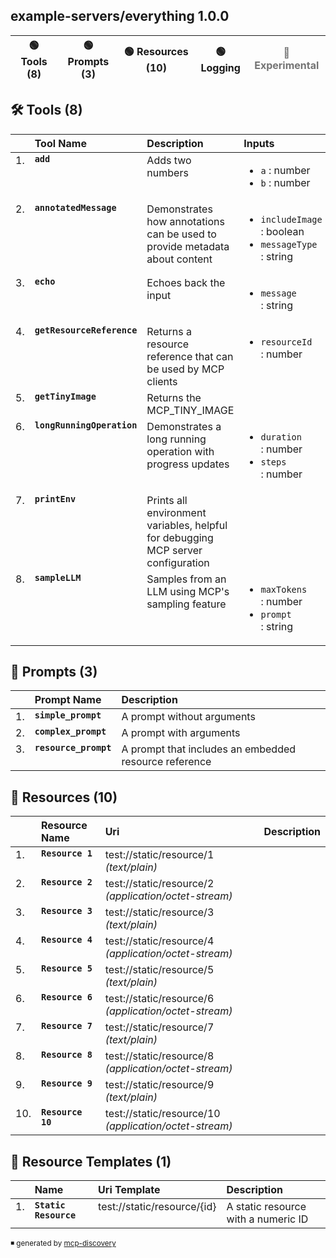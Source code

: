## example-servers/everything 1.0.0
| 🟢 Tools (8) | 🟢 Prompts (3) | 🟢 Resources (10) | 🟢 Logging | <span style="opacity:0.6">🔴 Experimental</span> |
| --- | --- | --- | --- | --- |
## 🛠️ Tools (8)

<table style="text-align: left;">
<thead>
    <tr>
        <th style="width: auto;"></th>
        <th style="width: auto;">Tool Name</th>
        <th style="width: auto;">Description</th>
        <th style="width: auto;">Inputs</th>
    </tr>
</thead>
<tbody style="vertical-align: top;">
        <tr>
            <td>1.</td>
            <td>
                <code><b>add</b></code>
            </td>
            <td>Adds two numbers</td>
            <td>
                <ul>
                    <li style="white-space: nowrap;"> <code>a</code> : number<br /></li>
                    <li style="white-space: nowrap;"> <code>b</code> : number<br /></li>
                </ul>
            </td>
        </tr>
        <tr>
            <td>2.</td>
            <td>
                <code><b>annotatedMessage</b></code>
            </td>
            <td>Demonstrates how annotations can be used to provide metadata about content</td>
            <td>
                <ul>
                    <li style="white-space: nowrap;"> <code>includeImage</code> : boolean<br /></li>
                    <li style="white-space: nowrap;"> <code>messageType</code> : string<br /></li>
                </ul>
            </td>
        </tr>
        <tr>
            <td>3.</td>
            <td>
                <code><b>echo</b></code>
            </td>
            <td>Echoes back the input</td>
            <td>
                <ul>
                    <li style="white-space: nowrap;"> <code>message</code> : string<br /></li>
                </ul>
            </td>
        </tr>
        <tr>
            <td>4.</td>
            <td>
                <code><b>getResourceReference</b></code>
            </td>
            <td>Returns a resource reference that can be used by MCP clients</td>
            <td>
                <ul>
                    <li style="white-space: nowrap;"> <code>resourceId</code> : number<br /></li>
                </ul>
            </td>
        </tr>
        <tr>
            <td>5.</td>
            <td>
                <code><b>getTinyImage</b></code>
            </td>
            <td>Returns the MCP_TINY_IMAGE</td>
            <td>
                <ul>
                </ul>
            </td>
        </tr>
        <tr>
            <td>6.</td>
            <td>
                <code><b>longRunningOperation</b></code>
            </td>
            <td>Demonstrates a long running operation with progress updates</td>
            <td>
                <ul>
                    <li style="white-space: nowrap;"> <code>duration</code> : number<br /></li>
                    <li style="white-space: nowrap;"> <code>steps</code> : number<br /></li>
                </ul>
            </td>
        </tr>
        <tr>
            <td>7.</td>
            <td>
                <code><b>printEnv</b></code>
            </td>
            <td>Prints all environment variables, helpful for debugging MCP server configuration</td>
            <td>
                <ul>
                </ul>
            </td>
        </tr>
        <tr>
            <td>8.</td>
            <td>
                <code><b>sampleLLM</b></code>
            </td>
            <td>Samples from an LLM using MCP's sampling feature</td>
            <td>
                <ul>
                    <li style="white-space: nowrap;"> <code>maxTokens</code> : number<br /></li>
                    <li style="white-space: nowrap;"> <code>prompt</code> : string<br /></li>
                </ul>
            </td>
        </tr>
</tbody>
</table>

## 📝 Prompts (3)

<table style="text-align: left;">
<thead>
    <tr>
        <th style="width: auto;"></th>
        <th style="width: auto;">Prompt Name</th>
        <th style="width: auto;">Description</th>
    </tr>
</thead>
<tbody style="vertical-align: top;">
        <tr>
            <td>1.</td>
            <td>
                <code><b>simple_prompt</b></code>
            </td>
            <td>A prompt without arguments</td>
        </tr>
        <tr>
            <td>2.</td>
            <td>
                <code><b>complex_prompt</b></code>
            </td>
            <td>A prompt with arguments</td>
        </tr>
        <tr>
            <td>3.</td>
            <td>
                <code><b>resource_prompt</b></code>
            </td>
            <td>A prompt that includes an embedded resource reference</td>
        </tr>
</tbody>
</table>

## 📄 Resources (10)

<table style="text-align: left;">
<thead>
    <tr>
        <th style="width: auto;"></th>
        <th style="width: auto;">Resource Name</th>
        <th style="width: auto;">Uri</th>
        <th style="width: auto;">Description</th>
    </tr>
</thead>
<tbody style="vertical-align: top;">
        <tr>
            <td>1.</td>
            <td>
                <code><b>Resource 1</b></code>
            </td>
            <td>
                <a>test://static/resource/1</a> <i>(text/plain)</i>
            </td>
            <td></td>
        </tr>
        <tr>
            <td>2.</td>
            <td>
                <code><b>Resource 2</b></code>
            </td>
            <td>
                <a>test://static/resource/2</a> <i>(application/octet-stream)</i>
            </td>
            <td></td>
        </tr>
        <tr>
            <td>3.</td>
            <td>
                <code><b>Resource 3</b></code>
            </td>
            <td>
                <a>test://static/resource/3</a> <i>(text/plain)</i>
            </td>
            <td></td>
        </tr>
        <tr>
            <td>4.</td>
            <td>
                <code><b>Resource 4</b></code>
            </td>
            <td>
                <a>test://static/resource/4</a> <i>(application/octet-stream)</i>
            </td>
            <td></td>
        </tr>
        <tr>
            <td>5.</td>
            <td>
                <code><b>Resource 5</b></code>
            </td>
            <td>
                <a>test://static/resource/5</a> <i>(text/plain)</i>
            </td>
            <td></td>
        </tr>
        <tr>
            <td>6.</td>
            <td>
                <code><b>Resource 6</b></code>
            </td>
            <td>
                <a>test://static/resource/6</a> <i>(application/octet-stream)</i>
            </td>
            <td></td>
        </tr>
        <tr>
            <td>7.</td>
            <td>
                <code><b>Resource 7</b></code>
            </td>
            <td>
                <a>test://static/resource/7</a> <i>(text/plain)</i>
            </td>
            <td></td>
        </tr>
        <tr>
            <td>8.</td>
            <td>
                <code><b>Resource 8</b></code>
            </td>
            <td>
                <a>test://static/resource/8</a> <i>(application/octet-stream)</i>
            </td>
            <td></td>
        </tr>
        <tr>
            <td>9.</td>
            <td>
                <code><b>Resource 9</b></code>
            </td>
            <td>
                <a>test://static/resource/9</a> <i>(text/plain)</i>
            </td>
            <td></td>
        </tr>
        <tr>
            <td>10.</td>
            <td>
                <code><b>Resource 10</b></code>
            </td>
            <td>
                <a>test://static/resource/10</a> <i>(application/octet-stream)</i>
            </td>
            <td></td>
        </tr>
</tbody>
</table>

## 🧩 Resource Templates (1)

<table style="text-align: left;">
<thead>
    <tr>
        <th style="width: auto;"></th>
        <th style="width: auto;">Name</th>
        <th style="width: auto;">Uri Template</th>
        <th style="width: auto;">Description</th>
    </tr>
</thead>
<tbody style="vertical-align: top;">
        <tr>
            <td>1.</td>
            <td>
                <code><b>Static Resource</b></code>
            </td>
            <td>
                <a>test://static/resource/{id}</a>
            </td>
            <td>A static resource with a numeric ID</td>
        </tr>
</tbody>
</table>

<sup>◾ generated by [mcp-discovery](https://github.com/rust-mcp-stack/mcp-discovery)</sup>
